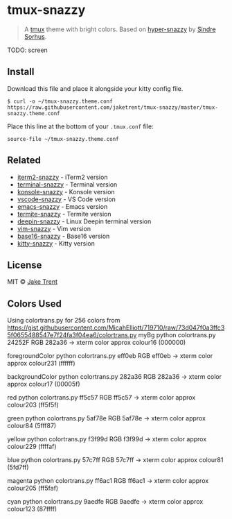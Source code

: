 # tmux-snazzy

> A [tmux](https://github.com/tmux/tmux/wiki) theme with bright colors. Based on [hyper-snazzy](https://github.com/sindresorhus/hyper-snazzy/) by [Sindre Sorhus](https://sindresorhus.com).

TODO: screen

## Install

Download this file and place it alongside your kitty config file.

```
$ curl -o ~/tmux-snazzy.theme.conf https://raw.githubusercontent.com/jaketrent/tmux-snazzy/master/tmux-snazzy.theme.conf
```

Place this line at the bottom of your `.tmux.conf` file:

```
source-file ~/tmux-snazzy.theme.conf
```

## Related

- [iterm2-snazzy](https://github.com/sindresorhus/iterm2-snazzy) - iTerm2 version
- [terminal-snazzy](https://github.com/sindresorhus/terminal-snazzy) - Terminal version
- [konsole-snazzy](https://github.com/miedzinski/konsole-snazzy) - Konsole version
- [vscode-snazzy](https://github.com/Tyriar/vscode-snazzy) - VS Code version
- [emacs-snazzy](https://github.com/weijiangan/emacs-snazzy) - Emacs version
- [termite-snazzy](https://github.com/kbobrowski/termite-snazzy) - Termite version
- [deepin-snazzy](https://github.com/xxczaki/deepin-snazzy) - Linux Deepin terminal version
- [vim-snazzy](https://github.com/connorholyday/vim-snazzy) - Vim version
- [base16-snazzy](https://github.com/h404bi/base16-snazzy-scheme) - Base16 version
- [kitty-snazzy](https://github.com/connorholyday/kitty-snazzy) - Kitty version


## License

MIT © [Jake Trent](https://jaketrent.com)


## Colors Used

Using colortrans.py for 256 colors from https://gist.githubusercontent.com/MicahElliott/719710/raw/73d047f0a3ffc35f0655488547e7f24fa3f04ea6/colortrans.py
myBg
python colortrans.py 24252F
RGB 282a36 -> xterm color approx colour16 (000000)

foregroundColor
python colortrans.py eff0eb
RGB eff0eb -> xterm color approx colour231 (ffffff)

backgroundColor
python colortrans.py 282a36
RGB 282a36 -> xterm color approx colour17 (00005f)

red
python colortrans.py ff5c57
RGB ff5c57 -> xterm color approx colour203 (ff5f5f)

green
python colortrans.py 5af78e
RGB 5af78e -> xterm color approx colour84 (5fff87)

yellow
python colortrans.py f3f99d
RGB f3f99d -> xterm color approx colour229 (ffffaf)

blue
python colortrans.py 57c7ff
RGB 57c7ff -> xterm color approx colour81 (5fd7ff)

magenta
python colortrans.py ff6ac1
RGB ff6ac1 -> xterm color approx colour205 (ff5faf)

cyan
python colortrans.py 9aedfe
RGB 9aedfe -> xterm color approx colour123 (87ffff)
